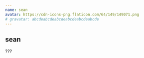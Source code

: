 ```yaml
---
name: sean
avatar: https://cdn-icons-png.flaticon.com/64/149/149071.png
# gravatar: abcdeabcdeabcdeabcdeabcdeabcde
---
```


## sean

???